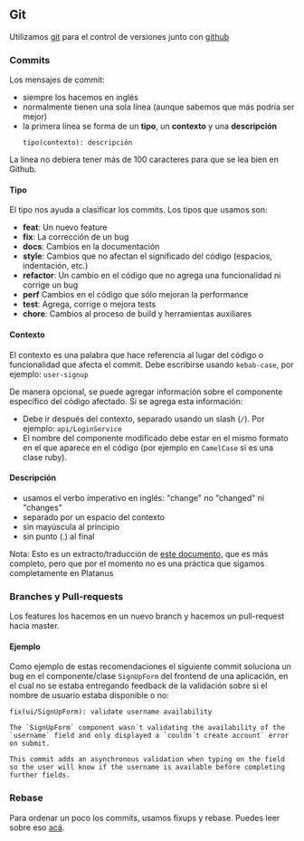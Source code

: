 ## Git

Utilizamos [git](https://git-scm.com/) para el control de versiones junto con [github](https://github.com/platanus)

### Commits

Los mensajes de commit:

  * siempre los hacemos en inglés
  * normalmente tienen una sola línea (aunque sabemos que más podría ser mejor)
  * la primera línea se forma de un **tipo**, un **contexto** y una **descripción**
    ```
    tipo(contexto): descripción
    ```

  La línea no debiera tener más de 100 caracteres para que se lea bien en Github.

#### Tipo

El tipo nos ayuda a clasificar los commits. Los tipos que usamos son:

  * **feat**: Un nuevo feature
  * **fix**: La corrección de un bug
  * **docs**: Cambios en la documentación
  * **style**: Cambios que no afectan el significado del código (espacios, indentación, etc.)
  * **refactor**: Un cambio en el código que no agrega una funcionalidad ni corrige un bug
  * **perf** Cambios en el código que sólo mejoran la performance
  * **test**: Agrega, corrige o mejora tests
  * **chore**: Cambios al proceso de build y herramientas auxiliares

#### Contexto

El contexto es una palabra que hace referencia al lugar del código o funcionalidad que afecta el commit. Debe escribirse usando `kebab-case`, por ejemplo: `user-signup`

De manera opcional, se puede agregar información sobre el componente específico del código afectado. Si se agrega esta información:

  * Debe ir después del contexto, separado usando un slash (`/`). Por ejemplo: `api/LoginService`
  * El nombre del componente modificado debe estar en el mismo formato en el que aparece en el código (por ejemplo en `CamelCase` si es una clase ruby).

#### Descripción

  * usamos el verbo imperativo en inglés:  "change" no "changed" ni "changes"
  * separado por un espacio del contexto
  * sin mayúscula al principio
  * sin punto (.) al final

Nota: Esto es un extracto/traducción de [este documento](https://github.com/angular/angular.js/blob/master/DEVELOPERS.md#commits), que es más completo, pero que por el momento no es una práctica que sigamos completamente en Platanus

### Branches y Pull-requests

Los features los hacemos en un nuevo branch y hacemos un pull-request hacia master.

#### Ejemplo

Como ejemplo de estas recomendaciones el siguiente commit soluciona un bug en el componente/clase `SignUpForm` del frontend de una aplicación, en el cual no se estaba entregando feedback de la validación sobre si el nombre de usuario estaba disponible o no:

```
fix(ui/SignUpForm): validate username availability

The `SignUpForm` component wasn´t validating the availability of the `username` field and only displayed a `couldn´t create account` error on submit.

This commit adds an asynchronous validation when typing on the field so the user will know if the username is available before completing further fields.
```

### Rebase

Para ordenar un poco los commits, usamos fixups y rebase. Puedes leer sobre eso [acá](https://fle.github.io/git-tip-keep-your-branch-clean-with-fixup-and-autosquash.html).
